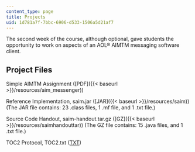 ```yaml
---
content_type: page
title: Projects
uid: 1d781a7f-7bbc-6906-d533-1506a5d21af7
---
```


The second week of the course, although optional, gave students the opportunity to work on aspects of an AOL® AIMTM messaging software client.

Project Files
-------------

Simple AIMTM Assignment ([PDF]({{< baseurl >}}/resources/aim_messenger))

Reference Implementation, saim.jar ([JAR]({{< baseurl >}}/resources/saim)) (The JAR file contains: 23 .class files, 1 .mf file, and 1 .txt file.)

Source Code Handout, saim-handout.tar.gz ([GZ]({{< baseurl >}}/resources/saimhandouttar)) (The GZ file contains: 15 .java files, and 1 .txt file.)

TOC2 Protocol, TOC2.txt ([TXT](/courses/electrical-engineering-and-computer-science/6-092-java-preparation-for-6-170-january-iap-2006/projects/TOC2.txt))
